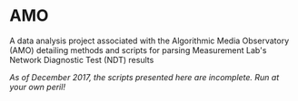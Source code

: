 # AMO
A data analysis project associated with the Algorithmic Media Observatory (AMO) detailing methods and scripts for parsing Measurement Lab's Network Diagnostic Test (NDT) results

_As of December 2017, the scripts presented here are incomplete. Run at your own peril!_
